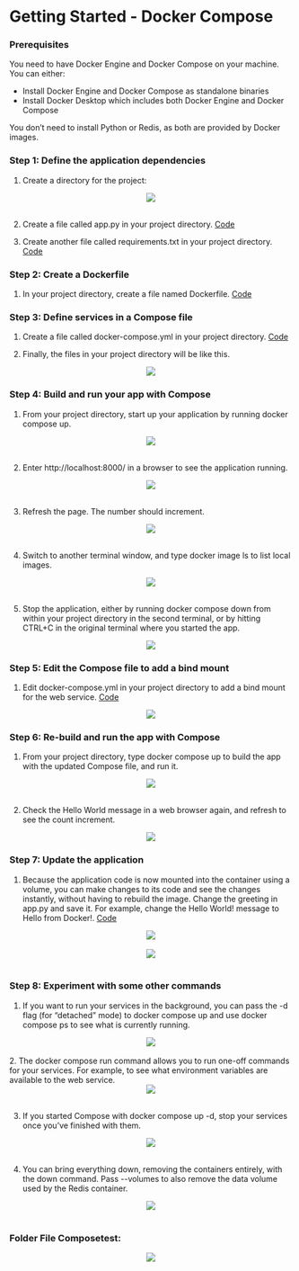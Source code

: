 # Getting Started - Docker Compose

### Prerequisites <br>
You need to have Docker Engine and Docker Compose on your machine. You can either: <br>

- Install Docker Engine and Docker Compose as standalone binaries 
- Install Docker Desktop which includes both Docker Engine and Docker Compose 

You don’t need to install Python or Redis, as both are provided by Docker images.<br>

### Step 1: Define the application dependencies<br>

1. Create a directory for the project:

<div align="center"><img src="gambar/1.jpg"></div><br>

2. Create a file called app.py in your project directory. [Code](kode/app.py) <br>

3. Create another file called requirements.txt in your project directory. [Code](kode/requirements.txt)<br>

### Step 2: Create a Dockerfile<br>

1. In your project directory, create a file named Dockerfile. [Code](kode/Dockerfile)<br>

### Step 3: Define services in a Compose file<br>

1. Create a file called docker-compose.yml in your project directory. [Code](kode/docker-compose.yml)<br>

2. Finally, the files in your project directory will be like this. <br>

<div align="center"><img src="gambar/2.jpg"></div>

### Step 4: Build and run your app with Compose<br>

1. From your project directory, start up your application by running docker compose up.<br>

<div align="center"><img src="gambar/3.jpg"></div><br>

2. Enter http://localhost:8000/ in a browser to see the application running.<br>

<div align="center"><img src="gambar/4.jpg"></div><br>

3. Refresh the page. The number should increment.<br>

<div align="center"><img src="gambar/5.jpg"></div><br>

4. Switch to another terminal window, and type docker image ls to list local images.<br>

<div align="center"><img src="gambar/6.jpg"></div><br>

5. Stop the application, either by running docker compose down from within your project directory in the second terminal, or by hitting CTRL+C in the original terminal where you started the app. <br>

<div align="center"><img src="gambar/7.jpg"></div>

### Step 5: Edit the Compose file to add a bind mount<br>

1. Edit docker-compose.yml in your project directory to add a bind mount for the web service. [Code](kode/docker-compose.yml)<br>
<div align="center"><img src="gambar/8yml.jpg"></div>

### Step 6: Re-build and run the app with Compose <br>

1. From your project directory, type docker compose up to build the app with the updated Compose file, and run it. <br>

<div align="center"><img src="gambar/9.jpg"></div><br>

2. Check the Hello World message in a web browser again, and refresh to see the count increment.<br>

<div align="center"><img src="gambar/10.jpg"></div>

### Step 7: Update the application <br>

1. Because the application code is now mounted into the container using a volume, you can make changes to its code and see the changes instantly, without having to rebuild the image. Change the greeting in app.py and save it. For example, change the Hello World! message to Hello from Docker!. [Code](kode/app.py) <br>

<div align="center"><img src="gambar/11app.jpg"></div><br>
<div align="center"><img src="gambar/11hasil.jpg"></div><br>

### Step 8: Experiment with some other commands

1. If you want to run your services in the background, you can pass the -d flag (for “detached” mode) to docker compose up and use docker compose ps to see what is currently running. <br>
<div align="center"><img src="gambar/steep8.jpg"></div><br>
2. The docker compose run command allows you to run one-off commands for your services. For example, to see what environment variables are available to the web service. <br>
<div align="center"><img src="gambar/steep8b.jpg"></div><br>

3. If you started Compose with docker compose up -d, stop your services once you’ve finished with them. <br>

<div align="center"><img src="gambar/steep8c.jpg"></div><br>

4. You can bring everything down, removing the containers entirely, with the down command. Pass --volumes to also remove the data volume used by the Redis container. <br>

<div align="center"><img src="gambar/steep8d.jpg"></div><br>

### Folder File Composetest: 
<div align="center"><img src="gambar/last.jpg"></div><br>
